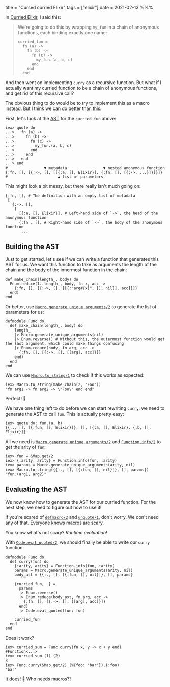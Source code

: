 title = "Cursed curried Elixir"
tags = ["elixir"]
date = 2021-02-13
%%%

In [Curried Elixir](https://liftm.io/posts/curried-elixir.html), I said this:

> We're going to do this by wrapping `my_fun` in a chain of anonymous functions, each binding exactly one name:
>
>     curried_fun =
>       fn (a) ->
>         fn (b) ->
>           fn (c) ->
>             my_fun.(a, b, c)
>           end
>         end
>       end

And then went on implementing `curry` as a recursive function. But what if I actually want my curried function to be a chain of anonymous functions, and get rid of this recursive call?

The obvious thing to do would be to try to implement this as a macro instead. But I think we can do better than this.

First, let's look at the [AST](https://hexdocs.pm/elixir/syntax-reference.html#the-elixir-ast) for the `curried_fun` above:

    iex> quote do
    ...>   fn (a) ->
    ...>     fn (b) ->
    ...>       fn (c) ->
    ...>         my_fun.(a, b, c)
    ...>       end
    ...>     end
    ...>   end
    ...> end
    #                ▼ metadata                ▼ nested anonymous function
    {:fn, [], [{:->, [], [[{:a, [], Elixir}], {:fn, [], [{:->, ...}]}]}]}
    #                      ▲ list of parameters

This might look a bit messy, but there really isn't much going on:

    {:fn, [], # The definition with an empty list of metadata
     [
       {:->, [],
        [
          [{:a, [], Elixir}], # Left-hand side of `->`, the head of the anonymous function
          {:fn , [], # Right-hand side of `->`, the body of the anonymous function
           ...


## Building the AST

Just to get started, let's see if we can write a function that generates this AST for us.
We want this function to take as arguments the length of the chain and the body of the innermost function in the chain:

    def make_chain(length_, body) do
      Enum.reduce(1..length_, body, fn x, acc ->
        {:fn, [], [{:->, [], [[{:"arg#{x}", [], nil}], acc]}]}
      end)
    end

Or better, use [`Macro.generate_unique_arguments/2`](https://hexdocs.pm/elixir/Macro.html#generate_unique_arguments/2) to generate the list of parameters for us:

    defmodule Func do
      def make_chain(length_, body) do
        length_
        |> Macro.generate_unique_arguments(nil)
        |> Enum.reverse() # Without this, the outermost function would get the last argument, which could make things confusing
        |> Enum.reduce(body, fn arg, acc ->
          {:fn, [], [{:->, [], [[arg], acc]}]}
        end)
      end
    end

We can use [`Macro.to_string/1`](https://hexdocs.pm/elixir/Macro.html#to_string/2) to check if this works as expected:

    iex> Macro.to_string(make_chain(2, "Foo"))
    "fn arg1 -> fn arg2 -> \"Foo\" end end"

Perfect! 🎉

We have one thing left to do before we can start rewriting `curry`: we need to generate the AST to call `fun`. This is actually pretty easy:

    iex> quote do: fun.(a, b)
    {{:., [], [{:fun, [], Elixir}]}, [], [{:a, [], Elixir}, {:b, [], Elixir}]}

All we need is [`Macro.generate_unique_arguments/2`](https://hexdocs.pm/elixir/Macro.html#generate_unique_arguments/2) and [`Function.info/2`](https://hexdocs.pm/elixir/master/Function.html#info/2) to get the arity of `fun`:

    iex> fun = &Map.get/2
    iex> {:arity, arity} = Function.info(fun, :arity)
    iex> params = Macro.generate_unique_arguments(arity, nil)
    iex> Macro.to_string({{:., [], [{:fun, [], nil}]}, [], params})
    "fun.(arg1, arg2)"

## Evaluating the AST

We now know how to generate the AST for our curried function. For the next step, we need to figure out how to use it!

If you're scared of [`defmacro/2`](https://hexdocs.pm/elixir/Kernel.html#defmacro/2) and [`unquote/1`](https://hexdocs.pm/elixir/Kernel.SpecialForms.html#unquote/1), don't worry. We don't need any of that. Everyone knows macros are scary.

You know what's not scary? *Runtime evaluation!*

With [`Code.eval_quoted/2`](https://hexdocs.pm/elixir/Code.html#eval_quoted/3), we should finally be able to write our `curry` function:

    defmodule Func do
      def curry(fun) do
        {:arity, arity} = Function.info(fun, :arity)
        params = Macro.generate_unique_arguments(arity, nil)
        body_ast = {{:., [], [{:fun, [], nil}]}, [], params}

        {curried_fun, _} =
          params
          |> Enum.reverse()
          |> Enum.reduce(body_ast, fn arg, acc ->
            {:fn, [], [{:->, [], [[arg], acc]}]}
          end)
          |> Code.eval_quoted(fun: fun)

        curried_fun
      end
    end

Does it work?

    iex> curried_sum = Func.curry(fn x, y -> x + y end)
    #Function<...>
    iex> curried_sum.(1).(2)
    3
    iex> Func.curry(&Map.get/2).(%{foo: "bar"}).(:foo)
    "bar"

It does! 🎉
Who needs macros??
